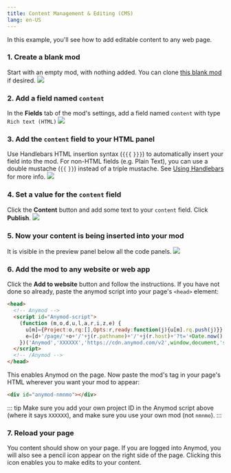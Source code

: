 ```yaml
---
title: Content Management & Editing (CMS)
lang: en-US
---
```


In this example, you'll see how to add editable content to any web page.

### 1. Create a blank mod

Start with an empty mod, with nothing added. You can clone [this blank mod](https://anymod.com/mod/llaba) if desired.
<img src="https://res.cloudinary.com/component/image/upload/c_scale,w_1200/v1534372573/cms-01_njksxm.png"/>

### 2. Add a field named `content`

In the **Fields** tab of the mod's settings, add a field named `content` with type `Rich text (HTML)`
<img src="https://res.cloudinary.com/component/image/upload/c_scale,w_1200/v1534372573/cms-02_cyynqb.png"/>

### 3. Add the `content` field to your HTML panel

Use Handlebars HTML insertion syntax (`{{{` `}}}`) to automatically insert your field into the mod. For non-HTML fields (e.g. Plain Text), you can use a double mustache (`{{` `}}`) instead of a triple mustache.  See [Using Handlebars](/examples/handlebars.html) for more info.
<img src="https://res.cloudinary.com/component/image/upload/c_scale,w_1200/v1534372573/cms-03_figr30.png"/>

### 4. Set a value for the `content` field

Click the **Content** button and add some text to your `content` field. Click **Publish**.
<img src="https://res.cloudinary.com/component/image/upload/c_scale,w_1200/v1534372573/cms-04_ukwr7h.png"/>

### 5. Now your content is being inserted into your mod

It is visible in the preview panel below all the code panels.
<img src="https://res.cloudinary.com/component/image/upload/c_scale,w_1200/v1534372573/cms-05_wrrfav.png"/>

### 6. Add the mod to any website or web app

Click the **Add to website** button and follow the instructions.  If you have not done so already, paste the anymod script into your page's `<head>` element:

```html
<head>
  <!-- Anymod -->
  <script id="Anymod-script">
    (function (m,o,d,u,l,a,r,i,z,e) {
      u[m]={Project:o,rq:[],Opts:r,ready:function(j){u[m].rq.push(j)}};function j(s){return encodeURIComponent(btoa(s))};z=l.getElementById(m+'-'+a);r=u.location;
      e=[d+'/page/'+o+'/'+j(r.pathname)+'/'+j(r.host)+'?t='+Date.now(),d];e.map(function(w){i=l.createElement(a);i.defer=1;i.src=w;z.parentNode.insertBefore(i,z);});
    })('Anymod','XXXXXX','https://cdn.anymod.com/v2',window,document,'script');
  </script>
  <!-- /Anymod -->
</head>
```

This enables Anymod on the page.  Now paste the mod's tag in your page's HTML wherever you want your mod to appear:

```html
<div id="anymod-nmnmo"></div>
```

::: tip
Make sure you add your own project ID in the Anymod script above (where it says `XXXXXX`), and make sure you use your own mod (not `nmnmo`).
:::

### 7. Reload your page

You content should show on your page.  If you are logged into Anymod, you will also see a pencil icon appear on the right side of the page.  Clicking this icon enables you to make edits to your content.